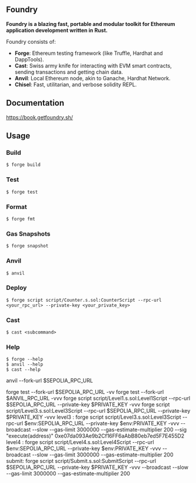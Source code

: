 ## Foundry

**Foundry is a blazing fast, portable and modular toolkit for Ethereum application development written in Rust.**

Foundry consists of:

-   **Forge**: Ethereum testing framework (like Truffle, Hardhat and DappTools).
-   **Cast**: Swiss army knife for interacting with EVM smart contracts, sending transactions and getting chain data.
-   **Anvil**: Local Ethereum node, akin to Ganache, Hardhat Network.
-   **Chisel**: Fast, utilitarian, and verbose solidity REPL.

## Documentation

https://book.getfoundry.sh/

## Usage

### Build

```shell
$ forge build
```

### Test

```shell
$ forge test
```

### Format

```shell
$ forge fmt
```

### Gas Snapshots

```shell
$ forge snapshot
```

### Anvil

```shell
$ anvil
```

### Deploy

```shell
$ forge script script/Counter.s.sol:CounterScript --rpc-url <your_rpc_url> --private-key <your_private_key>
```

### Cast

```shell
$ cast <subcommand>
```

### Help

```shell
$ forge --help
$ anvil --help
$ cast --help
```
anvil --fork-url $SEPOLIA_RPC_URL


forge test --fork-url $SEPOLIA_RPC_URL -vv
forge test --fork-url $ANVIL_RPC_URL -vvv
forge script script/Level1.s.sol:Level1Script --rpc-url $SEPOLIA_RPC_URL --private-key $PRIVATE_KEY -vvv 
forge script script/Level3.s.sol:Level3Script --rpc-url $SEPOLIA_RPC_URL --private-key $PRIVATE_KEY -vvv 
level3 : 
forge script script/Level3.s.sol:Level3Script --rpc-url $env:SEPOLIA_RPC_URL --private-key $env:PRIVATE_KEY -vvv --broadcast --slow --gas-limit 3000000 --gas-estimate-multiplier 200 --sig "execute(address)" 0xe07da093Ae9b2Cf16FF6aAbB80eb7ed5F7E455D2
level4 : 
forge script script/Level4.s.sol:Level4Script --rpc-url $env:SEPOLIA_RPC_URL --private-key $env:PRIVATE_KEY -vvv --broadcast --slow --gas-limit 3000000 --gas-estimate-multiplier 200
submit:
forge script script/Submit.s.sol:SubmitScript --rpc-url $SEPOLIA_RPC_URL --private-key $PRIVATE_KEY -vvv --broadcast --slow --gas-limit 3000000 --gas-estimate-multiplier 200